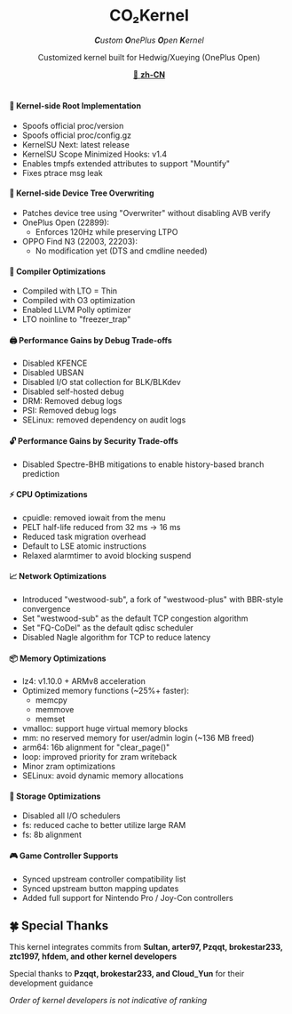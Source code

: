 <div align = center>
<h1>CO₂Kernel</h1>

***C**ustom **O**nePlus **O**pen **K**ernel*

Customized kernel built for Hedwig/Xueying (OnePlus Open)

[📖 **zh-CN**](https://github.com/co2kernel/.github/blob/main/profile/README.md)
<h1></h1>
</div>

#### 👾 Kernel-side Root Implementation
- Spoofs official proc/version
- Spoofs official proc/config.gz
- KernelSU Next: latest release
- KernelSU Scope Minimized Hooks: v1.4
- Enables tmpfs extended attributes to support "Mountify"
- Fixes ptrace msg leak

#### 🌳 Kernel-side Device Tree Overwriting
- Patches device tree using "Overwriter" without disabling AVB verify
- OnePlus Open (22899):
  - Enforces 120Hz while preserving LTPO
- OPPO Find N3 (22003, 22203):
  - No modification yet (DTS and cmdline needed)

#### 🦄 Compiler Optimizations
- Compiled with LTO = Thin
- Compiled with O3 optimization
- Enabled LLVM Polly optimizer
- LTO noinline to "freezer_trap"

#### 🖨️ Performance Gains by Debug Trade-offs
- Disabled KFENCE
- Disabled UBSAN
- Disabled I/O stat collection for BLK/BLKdev
- Disabled self-hosted debug
- DRM: Removed debug logs
- PSI: Removed debug logs
- SELinux: removed dependency on audit logs

#### 🔓 Performance Gains by Security Trade-offs
- Disabled Spectre-BHB mitigations to enable history-based branch prediction

#### ⚡ CPU Optimizations
- cpuidle: removed iowait from the menu
- PELT half-life reduced from 32 ms → 16 ms
- Reduced task migration overhead
- Default to LSE atomic instructions
- Relaxed alarmtimer to avoid blocking suspend

#### 📈 Network Optimizations
- Introduced "westwood-sub", a fork of "westwood-plus" with BBR-style convergence
- Set "westwood-sub" as the default TCP congestion algorithm
- Set "FQ-CoDel" as the default qdisc scheduler
- Disabled Nagle algorithm for TCP to reduce latency

#### 📦 Memory Optimizations
- lz4: v1.10.0 + ARMv8 acceleration
- Optimized memory functions (~25%+ faster):
  - memcpy
  - memmove
  - memset
- vmalloc: support huge virtual memory blocks
- mm: no reserved memory for user/admin login (~136 MB freed)
- arm64: 16b alignment for "clear_page()"
- loop: improved priority for zram writeback
- Minor zram optimizations
- SELinux: avoid dynamic memory allocations

#### 📀 Storage Optimizations
- Disabled all I/O schedulers
- fs: reduced cache to better utilize large RAM
- fs: 8b alignment

#### 🎮 Game Controller Supports
- Synced upstream controller compatibility list
- Synced upstream button mapping updates
- Added full support for Nintendo Pro / Joy-Con controllers

## 🍀 Special Thanks
This kernel integrates commits from **Sultan, arter97, Pzqqt, brokestar233, ztc1997, hfdem, and other kernel developers**

Special thanks to **Pzqqt, brokestar233, and Cloud_Yun** for their development guidance

*Order of kernel developers is not indicative of ranking*
